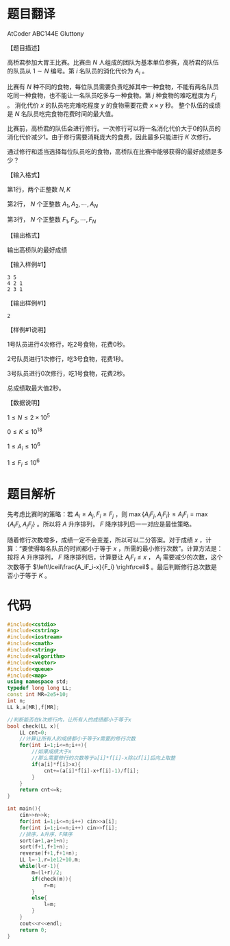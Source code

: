 # 题目翻译

AtCoder ABC144E Gluttony

【题目描述】

高桥君参加大胃王比赛。比赛由 $N$ 人组成的团队为基本单位参赛，高桥君的队伍的队员从  $1\sim N$  编号。第 $i$ 名队员的消化代价为 $A_i$ 。

比赛有 $N$ 种不同的食物，每位队员需要负责吃掉其中一种食物，不能有两名队员吃同一种食物，也不能让一名队员吃多与一种食物。第 $j$ 种食物的难吃程度为 $F_j$ 。 消化代价 $x$ 的队员吃完难吃程度 $y$ 的食物需要花费 $x\times y$ 秒。 整个队伍的成绩是 $N$ 名队员吃完食物花费时间的最大值。

比赛前，高桥君的队伍会进行修行。一次修行可以将一名消化代价大于0的队员的消化代价减少1。由于修行需要消耗庞大的食费，因此最多只能进行 $K$ 次修行。

通过修行和适当选择每位队员吃的食物，高桥队在比赛中能够获得的最好成绩是多少？

【输入格式】

第1行，两个正整数 $N,K$ 

第2行， $N$ 个正整数 $A_1,A_2,\cdots,A_N$ 

第3行， $N$ 个正整数 $F_1,F_2,\cdots,F_N$ 

【输出格式】

输出高桥队的最好成绩

【输入样例\#1】
```
3 5
4 2 1
2 3 1
```
【输出样例\#1】
```
2
```

【样例\#1说明】

1号队员进行4次修行，吃2号食物，花费0秒。

2号队员进行1次修行，吃3号食物，花费1秒。

3号队员进行0次修行，吃1号食物，花费2秒。

总成绩取最大值2秒。

【数据说明】

 $1 \le N \le 2\times 10^5$ 

 $0 \le K \le 10^{18}$ 

 $1 \le A_i \le 10^6$ 

 $1 \le F_i \le 10^6$ 

# 题目解析

先考虑比赛时的策略：若 $A_i \ge A_j, F_i \ge F_j$ ，则 $\max\{A_iF_j , A_jF_i\} \le A_iF_i = \max\{A_iF_i, A_jF_j\}$ 。所以将 $A$ 升序排列， $F$ 降序排列后一一对应是最佳策略。

随着修行次数增多，成绩一定不会变差，所以可以二分答案。对于成绩 $x$ ，计算：“要使得每名队员的时间都小于等于 $x$ ，所需的最小修行次数”。计算方法是：按将 $A$ 升序排列， $F$ 降序排列后，计算要让 $A_iF_i \le x$ ， $A_i$ 需要减少的次数，这个次数等于 $\left\lceil\frac{A_iF_i-x}{F_i} \right\rceil$ 。最后判断修行总次数是否小于等于 $K$ 。

# 代码

```cpp
#include<cstdio>
#include<cstring>
#include<iostream>
#include<cmath>
#include<string>
#include<algorithm>
#include<vector>
#include<queue>
#include<map>
using namespace std;
typedef long long LL;
const int MR=2e5+10;
int n;
LL k,a[MR],f[MR];

//判断能否在k次修行内，让所有人的成绩都小于等于x
bool check(LL x){
    LL cnt=0;
    //计算让所有人的成绩都小于等于x需要的修行次数
    for(int i=1;i<=n;i++){
        //如果成绩大于x
        //那么需要修行的次数等于a[i]*f[i]-x除以f[i]后向上取整
        if(a[i]*f[i]>x){
            cnt+=(a[i]*f[i]-x+f[i]-1)/f[i];
        }
    }
    return cnt<=k;
}

int main(){
    cin>>n>>k;
    for(int i=1;i<=n;i++) cin>>a[i];
    for(int i=1;i<=n;i++) cin>>f[i];
    //排序，A升序，F降序
    sort(a+1,a+1+n);
    sort(f+1,f+1+n);
    reverse(f+1,f+1+n);
    LL l=-1,r=1e12+10,m;
    while(l<r-1){
        m=(l+r)/2;
        if(check(m)){
            r=m;
        }
        else{
            l=m;
        }
    }
    cout<<r<<endl;
    return 0;
}

```

